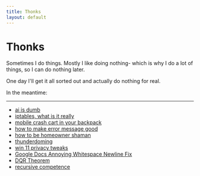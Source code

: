 ```yaml
---
title: Thonks
layout: default
---
```


# Thonks

Sometimes I do things. Mostly I like doing nothing- 
which is why I do a lot of things, so I can do nothing later.

One day I'll get it all sorted out and actually do nothing for real.

In the meantime:

---
- [ai is dumb](ai.md)
- [iptables, what is it really](iptables.md)
- [mobile crash cart in your backpack](crashcart.md)
- [how to make error message good](errors.md)
- [how to be homeowner shaman](new-home.md)
- [thunderdoming](td.md)
- [win 11 privacy tweaks](windows-stfu.md)
- [Google Docs Annoying Whitespace Newline Fix](googledocs.md)
- [DQR Theorem](maintenance-window-optimizing.md)
- [recursive competence](homelab.md)  

